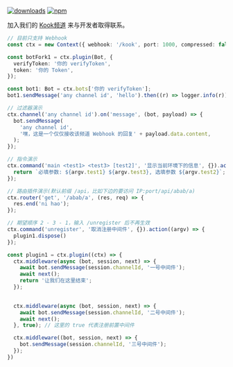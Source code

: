 [![downloads](https://img.shields.io/npm/dm/kook-cordis?style=flat-square)](https://www.npmjs.com/package/kook-cordis)
[![npm](https://img.shields.io/npm/v/kook-cordis?style=flat-square)](https://www.npmjs.com/package/kook-cordis)

加入我们的 [Kook频道](https://kook.top/UzctXt) 来与开发者取得联系。
```typescript
// 目前只支持 Webhook 
const ctx = new Context({ webhook: '/kook', port: 1000, compressed: false });

const botFork1 = ctx.plugin(Bot, {
  verifyToken: '你的 verifyToken',
  token: '你的 Token',
});

const bot1: Bot = ctx.bots['你的 verifyToken'];
bot1.sendMessage('any channel id', 'hello').then((r) => logger.info(r));

// 过滤器演示
ctx.channel('any channel id').on('message', (bot, payload) => {
  bot.sendMessage(
    'any channel id',
    '嘿，这是一个仅仅接收该频道 Webhook 的回复' + payload.data.content,
  );
});

// 指令演示
ctx.command('main <test1> <test3> [test2]', '显示当前环境下的信息', {}).action((argv) => {
  return `必填参数: ${argv.test1} ${argv.test3}, 选填参数 ${argv.test2}`;
});

// 路由插件演示(默认前缀 /api，比如下边的要访问 IP:port/api/abab/a)
ctx.router('get', '/abab/a', (res, req) => {
  res.end('ni hao');
});

// 期望顺序 2 - 3 - 1，输入 /unregister 后不再生效
ctx.command('unregister', '取消注册中间件', {}).action((argv) => {
  plugin1.dispose()
});

const plugin1 = ctx.plugin((ctx) => {
  ctx.middleware(async (bot, session, next) => {
    await bot.sendMessage(session.channelId, '一号中间件');
    await next();
    return '让我们在这里结束';
  });

  
  ctx.middleware(async (bot, session, next) => {
    await bot.sendMessage(session.channelId, '二号中间件');
    await next();
  }, true); // 这里的 true 代表注册前置中间件

  ctx.middleware((bot, session, next) => {
    bot.sendMessage(session.channelId, '三号中间件');
  });
})
```
